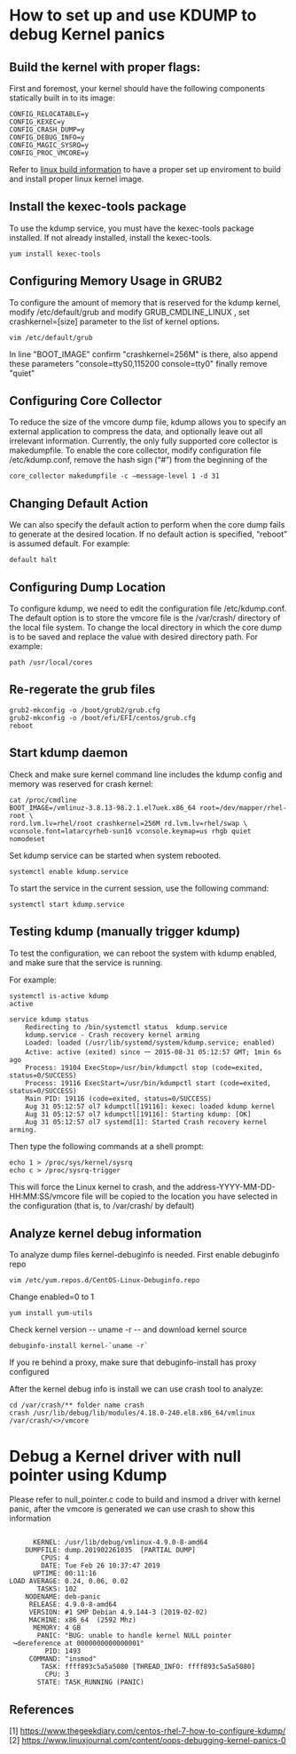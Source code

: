 # How to set up and use KDUMP to debug Kernel panics


## Build the kernel with proper flags:

 First and foremost, your kernel should have the following components statically built in to its image:

```
CONFIG_RELOCATABLE=y
CONFIG_KEXEC=y
CONFIG_CRASH_DUMP=y
CONFIG_DEBUG_INFO=y
CONFIG_MAGIC_SYSRQ=y
CONFIG_PROC_VMCORE=y

```

Refer to [linux build information](https://github.com/VictorRodriguez/linux-hacks/tree/master/dockerimages/linux-build)
to have a proper set up enviroment to build and install proper linux kernel image.

##  Install the kexec-tools package

To use the kdump service, you must have the kexec-tools package installed. If not already installed, install the kexec-tools.

```
yum install kexec-tools
```

## Configuring Memory Usage in GRUB2

To configure the amount of memory that is reserved for the kdump kernel, modify
/etc/default/grub and modify GRUB_CMDLINE_LINUX , set crashkernel=[size]
parameter to the list of kernel options.

```
vim /etc/default/grub
```

In line "BOOT_IMAGE" confirm "crashkernel=256M" is there, also append  these
parameters "console=ttyS0,115200 console=tty0" finally remove "quiet"

## Configuring Core Collector

To reduce the size of the vmcore dump file, kdump allows you to specify an
external application to compress the data, and optionally leave out all
irrelevant information. Currently, the only fully supported core collector is
makedumpfile. To enable the core collector, modify configuration file
/etc/kdump.conf, remove the hash sign (“#”) from the beginning of the

```
core_collector makedumpfile -c –message-level 1 -d 31
```

## Changing Default Action

We can also specify the default action to perform when the core dump fails to
generate at the desired location. If no default action is specified, “reboot”
is assumed default. For example:

```
default halt
```

## Configuring Dump Location

To configure kdump, we need to edit the configuration file /etc/kdump.conf. The
default option is to store the vmcore file is the /var/crash/ directory of the
local file system. To change the local directory in which the core dump is to
be saved and replace the value with desired directory path.  For example:

```
path /usr/local/cores
```


## Re-regerate the grub files

```
grub2-mkconfig -o /boot/grub2/grub.cfg
grub2-mkconfig -o /boot/efi/EFI/centos/grub.cfg
reboot
```

## Start kdump daemon

Check and make sure kernel command line includes the kdump config and memory
was reserved for crash kernel:

```
cat /proc/cmdline
BOOT_IMAGE=/vmlinuz-3.8.13-98.2.1.el7uek.x86_64 root=/dev/mapper/rhel-root \
rord.lvm.lv=rhel/root crashkernel=256M rd.lvm.lv=rhel/swap \
vconsole.font=latarcyrheb-sun16 vconsole.keymap=us rhgb quiet nomodeset
```

Set kdump service can be started when system rebooted.

```
systemctl enable kdump.service
```

To start the service in the current session, use the following command:

```
systemctl start kdump.service
```

## Testing kdump (manually trigger kdump)

To test the configuration, we can reboot the system with kdump enabled, and make sure that the service is running.

For example:

```
systemctl is-active kdump
active
```

```
service kdump status
	Redirecting to /bin/systemctl status  kdump.service
	kdump.service - Crash recovery kernel arming
	Loaded: loaded (/usr/lib/systemd/system/kdump.service; enabled)
	Active: active (exited) since 一 2015-08-31 05:12:57 GMT; 1min 6s ago
	Process: 19104 ExecStop=/usr/bin/kdumpctl stop (code=exited, status=0/SUCCESS)
	Process: 19116 ExecStart=/usr/bin/kdumpctl start (code=exited, status=0/SUCCESS)
	Main PID: 19116 (code=exited, status=0/SUCCESS)
	Aug 31 05:12:57 ol7 kdumpctl[19116]: kexec: loaded kdump kernel
	Aug 31 05:12:57 ol7 kdumpctl[19116]: Starting kdump: [OK]
	Aug 31 05:12:57 ol7 systemd[1]: Started Crash recovery kernel arming.
```

Then type the following commands at a shell prompt:

```
echo 1 > /proc/sys/kernel/sysrq
echo c > /proc/sysrq-trigger
```

This will force the Linux kernel to crash, and the
address-YYYY-MM-DD-HH:MM:SS/vmcore file will be copied to the location you have
selected in the configuration (that is, to /var/crash/ by default)


## Analyze kernel debug information

To analyze dump files kernel-debuginfo is needed. First enable debuginfo repo

```
vim /etc/yum.repos.d/CentOS-Linux-Debuginfo.repo
```

Change enabled=0 to 1

```
yum install yum-utils
```
Check kernel version -- uname -r -- and download kernel source
```
debuginfo-install kernel-`uname -r`
```
If you re behind a proxy, make sure that debuginfo-install has proxy configured

After the kernel debug info is install we can use crash tool to analyze:

```
cd /var/crash/** folder name crash
crash /usr/lib/debug/lib/modules/4.18.0-240.el8.x86_64/vmlinux /var/crash/<>/vmcore
```

# Debug a Kernel driver with null pointer using Kdump

Please refer to null_pointer.c code to build and insmod a driver with kernel
panic, after the vmcore is generated we can use crash to show this information

```

      KERNEL: /usr/lib/debug/vmlinux-4.9.0-8-amd64
    DUMPFILE: dump.201902261035  [PARTIAL DUMP]
        CPUS: 4
        DATE: Tue Feb 26 10:37:47 2019
      UPTIME: 00:11:16
LOAD AVERAGE: 0.24, 0.06, 0.02
       TASKS: 102
    NODENAME: deb-panic
     RELEASE: 4.9.0-8-amd64
     VERSION: #1 SMP Debian 4.9.144-3 (2019-02-02)
     MACHINE: x86_64  (2592 Mhz)
      MEMORY: 4 GB
       PANIC: "BUG: unable to handle kernel NULL pointer
 ↪dereference at 0000000000000001"
         PID: 1493
     COMMAND: "insmod"
        TASK: ffff893c5a5a5080 [THREAD_INFO: ffff893c5a5a5080]
         CPU: 3
       STATE: TASK_RUNNING (PANIC)

```

## References

[1] https://www.thegeekdiary.com/centos-rhel-7-how-to-configure-kdump/
[2] https://www.linuxjournal.com/content/oops-debugging-kernel-panics-0


